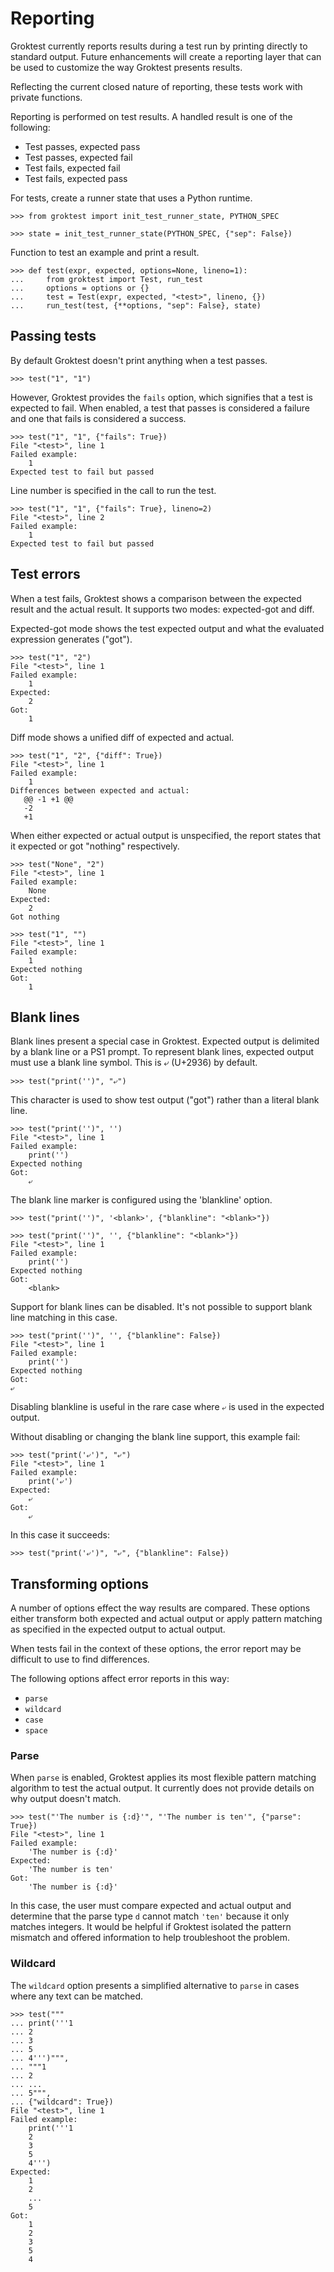 # Reporting

Groktest currently reports results during a test run by printing
directly to standard output. Future enhancements will create a reporting
layer that can be used to customize the way Groktest presents results.

Reflecting the current closed nature of reporting, these tests work with
private functions.

Reporting is performed on test results. A handled result is one of the
following:

- Test passes, expected pass
- Test passes, expected fail
- Test fails, expected fail
- Test fails, expected pass

For tests, create a runner state that uses a Python runtime.

    >>> from groktest import init_test_runner_state, PYTHON_SPEC

    >>> state = init_test_runner_state(PYTHON_SPEC, {"sep": False})

Function to test an example and print a result.

    >>> def test(expr, expected, options=None, lineno=1):
    ...     from groktest import Test, run_test
    ...     options = options or {}
    ...     test = Test(expr, expected, "<test>", lineno, {})
    ...     run_test(test, {**options, "sep": False}, state)

## Passing tests

By default Groktest doesn't print anything when a test passes.

    >>> test("1", "1")

However, Groktest provides the `fails` option, which signifies that a
test is expected to fail. When enabled, a test that passes is considered
a failure and one that fails is considered a success.

    >>> test("1", "1", {"fails": True})
    File "<test>", line 1
    Failed example:
        1
    Expected test to fail but passed

Line number is specified in the call to run the test.

    >>> test("1", "1", {"fails": True}, lineno=2)
    File "<test>", line 2
    Failed example:
        1
    Expected test to fail but passed

## Test errors

When a test fails, Groktest shows a comparison between the expected
result and the actual result. It supports two modes: expected-got and
diff.

Expected-got mode shows the test expected output and what the evaluated
expression generates ("got").

    >>> test("1", "2")
    File "<test>", line 1
    Failed example:
        1
    Expected:
        2
    Got:
        1

Diff mode shows a unified diff of expected and actual.

    >>> test("1", "2", {"diff": True})
    File "<test>", line 1
    Failed example:
        1
    Differences between expected and actual:
       @@ -1 +1 @@
       -2
       +1

When either expected or actual output is unspecified, the report states
that it expected or got "nothing" respectively.

    >>> test("None", "2")
    File "<test>", line 1
    Failed example:
        None
    Expected:
        2
    Got nothing

    >>> test("1", "")
    File "<test>", line 1
    Failed example:
        1
    Expected nothing
    Got:
        1

## Blank lines

Blank lines present a special case in Groktest. Expected output is
delimited by a blank line or a PS1 prompt. To represent blank lines,
expected output must use a blank line symbol. This is ⤶ (U+2936) by
default.

    >>> test("print('')", "⤶")

This character is used to show test output ("got") rather than a literal
blank line.

    >>> test("print('')", '')
    File "<test>", line 1
    Failed example:
        print('')
    Expected nothing
    Got:
        ⤶

The blank line marker is configured using the 'blankline' option.

    >>> test("print('')", '<blank>', {"blankline": "<blank>"})

    >>> test("print('')", '', {"blankline": "<blank>"})
    File "<test>", line 1
    Failed example:
        print('')
    Expected nothing
    Got:
        <blank>

Support for blank lines can be disabled. It's not possible to support
blank line matching in this case.

    >>> test("print('')", '', {"blankline": False})
    File "<test>", line 1
    Failed example:
        print('')
    Expected nothing
    Got:
    ⤶

Disabling blankline is useful in the rare case where `⤶` is used in the
expected output.

Without disabling or changing the blank line support, this example fail:

    >>> test("print('⤶')", "⤶")
    File "<test>", line 1
    Failed example:
        print('⤶')
    Expected:
        ⤶
    Got:
        ⤶

In this case it succeeds:

    >>> test("print('⤶')", "⤶", {"blankline": False})

## Transforming options

A number of options effect the way results are compared. These options
either transform both expected and actual output or apply pattern
matching as specified in the expected output to actual output.

When tests fail in the context of these options, the error report may be
difficult to use to find differences.

The following options affect error reports in this way:

- `parse`
- `wildcard`
- `case`
- `space`

### Parse

When `parse` is enabled, Groktest applies its most flexible pattern
matching algorithm to test the actual output. It currently does not
provide details on why output doesn't match.

    >>> test("'The number is {:d}'", "'The number is ten'", {"parse": True})
    File "<test>", line 1
    Failed example:
        'The number is {:d}'
    Expected:
        'The number is ten'
    Got:
        'The number is {:d}'

In this case, the user must compare expected and actual output and
determine that the parse type `d` cannot match `'ten'` because it only
matches integers. It would be helpful if Groktest isolated the pattern
mismatch and offered information to help troubleshoot the problem.

### Wildcard

The `wildcard` option presents a simplified alternative to `parse` in
cases where any text can be matched.

    >>> test("""
    ... print('''1
    ... 2
    ... 3
    ... 5
    ... 4''')""",
    ... """1
    ... 2
    ... ...
    ... 5""",
    ... {"wildcard": True})
    File "<test>", line 1
    Failed example:
        print('''1
        2
        3
        5
        4''')
    Expected:
        1
        2
        ...
        5
    Got:
        1
        2
        3
        5
        4
